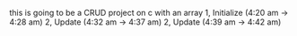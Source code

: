 this is going to be a CRUD project on c with an array
1,  Initialize (4:20 am -> 4:28 am)
2,  Update (4:32 am -> 4:37 am)
2,  Update (4:39 am -> 4:42 am)